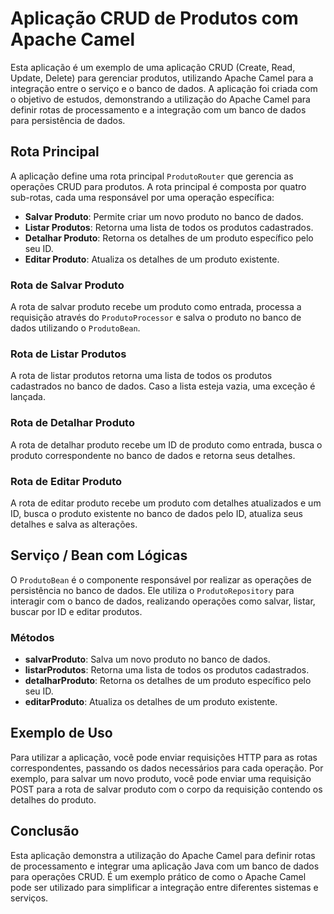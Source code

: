 # Aplicação CRUD de Produtos com Apache Camel

Esta aplicação é um exemplo de uma aplicação CRUD (Create, Read, Update, Delete) para gerenciar produtos, utilizando Apache Camel para a integração entre o serviço e o banco de dados. A aplicação foi criada com o objetivo de estudos, demonstrando a utilização do Apache Camel para definir rotas de processamento e a integração com um banco de dados para persistência de dados.

## Rota Principal

A aplicação define uma rota principal `ProdutoRouter` que gerencia as operações CRUD para produtos. A rota principal é composta por quatro sub-rotas, cada uma responsável por uma operação específica:

- **Salvar Produto**: Permite criar um novo produto no banco de dados.
- **Listar Produtos**: Retorna uma lista de todos os produtos cadastrados.
- **Detalhar Produto**: Retorna os detalhes de um produto específico pelo seu ID.
- **Editar Produto**: Atualiza os detalhes de um produto existente.

### Rota de Salvar Produto

A rota de salvar produto recebe um produto como entrada, processa a requisição através do `ProdutoProcessor` e salva o produto no banco de dados utilizando o `ProdutoBean`.

### Rota de Listar Produtos

A rota de listar produtos retorna uma lista de todos os produtos cadastrados no banco de dados. Caso a lista esteja vazia, uma exceção é lançada.

### Rota de Detalhar Produto

A rota de detalhar produto recebe um ID de produto como entrada, busca o produto correspondente no banco de dados e retorna seus detalhes.

### Rota de Editar Produto

A rota de editar produto recebe um produto com detalhes atualizados e um ID, busca o produto existente no banco de dados pelo ID, atualiza seus detalhes e salva as alterações.

## Serviço / Bean com Lógicas

O `ProdutoBean` é o componente responsável por realizar as operações de persistência no banco de dados. Ele utiliza o `ProdutoRepository` para interagir com o banco de dados, realizando operações como salvar, listar, buscar por ID e editar produtos.

### Métodos

- **salvarProduto**: Salva um novo produto no banco de dados.
- **listarProdutos**: Retorna uma lista de todos os produtos cadastrados.
- **detalharProduto**: Retorna os detalhes de um produto específico pelo seu ID.
- **editarProduto**: Atualiza os detalhes de um produto existente.

## Exemplo de Uso

Para utilizar a aplicação, você pode enviar requisições HTTP para as rotas correspondentes, passando os dados necessários para cada operação. Por exemplo, para salvar um novo produto, você pode enviar uma requisição POST para a rota de salvar produto com o corpo da requisição contendo os detalhes do produto.

## Conclusão

Esta aplicação demonstra a utilização do Apache Camel para definir rotas de processamento e integrar uma aplicação Java com um banco de dados para operações CRUD. É um exemplo prático de como o Apache Camel pode ser utilizado para simplificar a integração entre diferentes sistemas e serviços.
